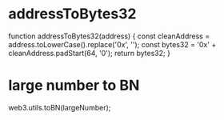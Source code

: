 # addressToBytes32
 function addressToBytes32(address) {
    const cleanAddress = address.toLowerCase().replace('0x', '');
    const bytes32 = '0x' + cleanAddress.padStart(64, '0');
    return bytes32;
}

# large number to BN
web3.utils.toBN(largeNumber);

